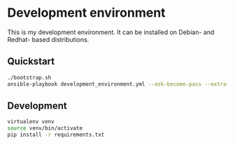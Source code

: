 # Development environment

This is my development environment. It can be installed on Debian- and Redhat-
based distributions.

## Quickstart

```bash
./bootstrap.sh
ansible-playbook development_environment.yml --ask-become-pass --extra-vars "git_user_name=<username> git_user_email=<email>"
```

## Development

```bash
virtualenv venv
source venv/bin/activate
pip install -r requirements.txt
```
